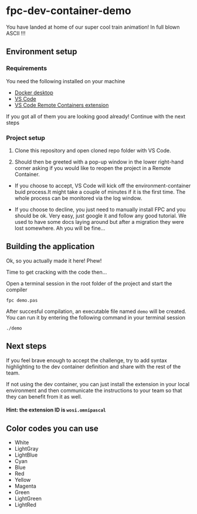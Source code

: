 # fpc-dev-container-demo

You have landed at home of our super cool train animation! In full blown ASCII !!!

## Environment setup

### Requirements
You need the following installed on your machine
  * [Docker desktop](https://www.docker.com/products/docker-desktop)
  * [VS Code](https://code.visualstudio.com)
  * [VS Code Remote Containers extension](https://marketplace.visualstudio.com/items?itemName=ms-vscode-remote.remote-containers)

  
If you got all of them you are looking good already! Continue with the next steps

### Project setup

1. Clone this repository and open cloned repo folder with VS Code.
  
2. Should then be greeted with a pop-up window in the lower right-hand corner asking if you would like to reopen the project in a Remote Container.
  
  * If you choose to accept, VS Code will kick off the environment-container buid process.It might take a couple of minutes if it is the first time. The whole process can be monitored via the log window.
  
  * If you choose to decline, you just need to manually install FPC and you should be ok. Very easy, just google it and follow any good tutorial. We used to have some docs laying around but after a migration they were lost somewhere. Ah you will be fine...

## Building the application
  
Ok, so you actually made it here! Phew!
  
Time to get cracking with the code then...
  
Open a terminal session in the root folder of the project and start the compiler
  
`fpc demo.pas`
  
After succesful compilation, an executable file named `demo` will be created. You can run it by entering the following command in your terminal session
  
`./demo`

## Next steps
  
If you feel brave enough to accept the challenge, try to add syntax highlighting to the dev container definition and share with the rest of the team.
  
If not using the dev container, you can just install the extension in your local environment and then communicate the instructions to your team so that they can benefit from it as well.  
#### Hint: the extension ID is `wosi.omnipascal`

## Color codes you can use
  * White
  * LightGray
  * LightBlue
  * Cyan
  * Blue
  * Red
  * Yellow
  * Magenta
  * Green
  * LightGreen
  * LightRed
